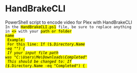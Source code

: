 # HandBrakeCLI
PowerShell script to encode video for Plex with HandBrakeCLI
<code>
In the <mark>HandBrakeCLI.ps1</mark> file, be sure to replace anything in <mark><></mark> with your <mark>path<mark> or <mark>folder name</mark><br/>
Example:<br/>
For this line: If ($_.Directory.Name -eq "<The Name of Your Input Folder>") {<br/>
If your input file path was "C:\Users\Me\Downloads\Completed\"<br/>
This should be changed to: If ($_.Directory.Name -eq "Completed") {
</code>
